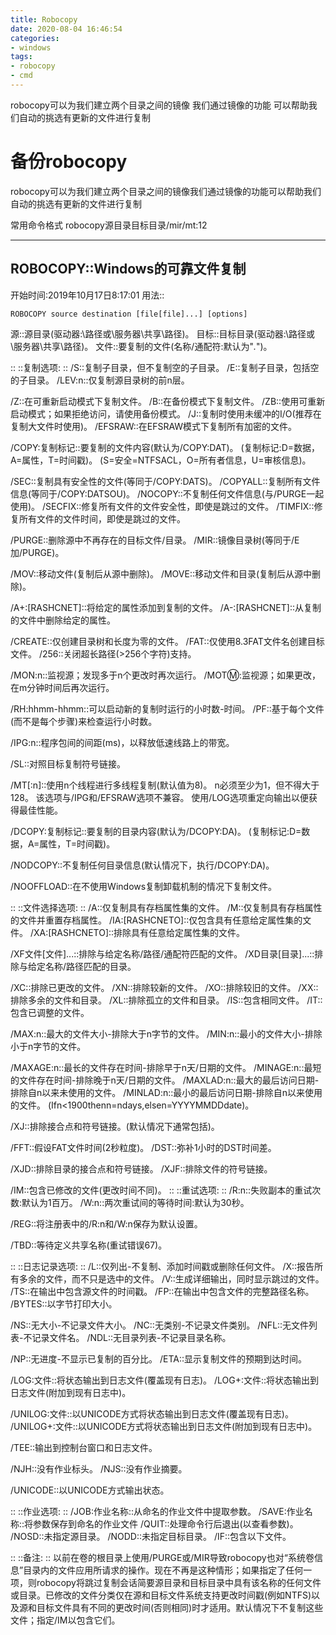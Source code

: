 ```yaml
---
title: Robocopy
date: 2020-08-04 16:46:54
categories:
- windows
tags:
- robocopy
- cmd
---
```


robocopy可以为我们建立两个目录之间的镜像 我们通过镜像的功能 可以帮助我们自动的挑选有更新的文件进行复制

<!-- more -->

# 备份robocopy

robocopy可以为我们建立两个目录之间的镜像我们通过镜像的功能可以帮助我们自动的挑选有更新的文件进行复制

常用命令格式
robocopy源目录目标目录/mir/mt:12

-------------------------------------------------------------------------------
ROBOCOPY::Windows的可靠文件复制
-------------------------------------------------------------------------------

开始时间:2019年10月17日8:17:01
用法::

```
ROBOCOPY source destination [file[file]...] [options]
```

源::源目录(驱动器:\路径或\\服务器\共享\路径)。
目标::目标目录(驱动器:\路径或\\服务器\共享\路径)。
文件::要复制的文件(名称/通配符:默认为"*.*")。

::
::复制选项:
::
/S::复制子目录，但不复制空的子目录。
/E::复制子目录，包括空的子目录。
/LEV:n::仅复制源目录树的前n层。

/Z::在可重新启动模式下复制文件。
/B::在备份模式下复制文件。
/ZB::使用可重新启动模式；如果拒绝访问，请使用备份模式。
/J::复制时使用未缓冲的I/O(推荐在复制大文件时使用)。
/EFSRAW::在EFSRAW模式下复制所有加密的文件。

/COPY:复制标记::要复制的文件内容(默认为/COPY:DAT)。
(复制标记:D=数据，A=属性，T=时间戳)。
(S=安全=NTFSACL，O=所有者信息，U=审核信息)。


/SEC::复制具有安全性的文件(等同于/COPY:DATS)。
/COPYALL::复制所有文件信息(等同于/COPY:DATSOU)。
/NOCOPY::不复制任何文件信息(与/PURGE一起使用)。
/SECFIX::修复所有文件的文件安全性，即使是跳过的文件。
/TIMFIX::修复所有文件的文件时间，即使是跳过的文件。

/PURGE::删除源中不再存在的目标文件/目录。
/MIR::镜像目录树(等同于/E加/PURGE)。

/MOV::移动文件(复制后从源中删除)。
/MOVE::移动文件和目录(复制后从源中删除)。

/A+:[RASHCNET]::将给定的属性添加到复制的文件。
/A-:[RASHCNET]::从复制的文件中删除给定的属性。

/CREATE::仅创建目录树和长度为零的文件。
/FAT::仅使用8.3FAT文件名创建目标文件。
/256::关闭超长路径(>256个字符)支持。

/MON:n::监视源；发现多于n个更改时再次运行。
/MOT:m::监视源；如果更改，在m分钟时间后再次运行。

/RH:hhmm-hhmm::可以启动新的复制时运行的小时数-时间。
/PF::基于每个文件(而不是每个步骤)来检查运行小时数。

/IPG:n::程序包间的间距(ms)，以释放低速线路上的带宽。

/SL::对照目标复制符号链接。

/MT[:n]::使用n个线程进行多线程复制(默认值为8)。
n必须至少为1，但不得大于128。
该选项与/IPG和/EFSRAW选项不兼容。
使用/LOG选项重定向输出以便获得最佳性能。

/DCOPY:复制标记::要复制的目录内容(默认为/DCOPY:DA)。
(复制标记:D=数据，A=属性，T=时间戳)。

/NODCOPY::不复制任何目录信息(默认情况下，执行/DCOPY:DA)。

/NOOFFLOAD::在不使用Windows复制卸载机制的情况下复制文件。

::
::文件选择选项:
::
/A::仅复制具有存档属性集的文件。
/M::仅复制具有存档属性的文件并重置存档属性。
/IA:[RASHCNETO]::仅包含具有任意给定属性集的文件。
/XA:[RASHCNETO]::排除具有任意给定属性集的文件。

/XF文件[文件]...::排除与给定名称/路径/通配符匹配的文件。
/XD目录[目录]...::排除与给定名称/路径匹配的目录。

/XC::排除已更改的文件。
/XN::排除较新的文件。
/XO::排除较旧的文件。
/XX::排除多余的文件和目录。
/XL::排除孤立的文件和目录。
/IS::包含相同文件。
/IT::包含已调整的文件。

/MAX:n::最大的文件大小-排除大于n字节的文件。
/MIN:n::最小的文件大小-排除小于n字节的文件。

/MAXAGE:n::最长的文件存在时间-排除早于n天/日期的文件。
/MINAGE:n::最短的文件存在时间-排除晚于n天/日期的文件。
/MAXLAD:n::最大的最后访问日期-排除自n以来未使用的文件。
/MINLAD:n::最小的最后访问日期-排除自n以来使用的文件。
(Ifn<1900thenn=ndays,elsen=YYYYMMDDdate)。

/XJ::排除接合点和符号链接。(默认情况下通常包括)。

/FFT::假设FAT文件时间(2秒粒度)。
/DST::弥补1小时的DST时间差。

/XJD::排除目录的接合点和符号链接。
/XJF::排除文件的符号链接。

/IM::包含已修改的文件(更改时间不同)。
::
::重试选项:
::
/R:n::失败副本的重试次数:默认为1百万。
/W:n::两次重试间的等待时间:默认为30秒。

/REG::将注册表中的/R:n和/W:n保存为默认设置。

/TBD::等待定义共享名称(重试错误67)。

::
::日志记录选项:
::
/L::仅列出-不复制、添加时间戳或删除任何文件。
/X::报告所有多余的文件，而不只是选中的文件。
/V::生成详细输出，同时显示跳过的文件。
/TS::在输出中包含源文件的时间戳。
/FP::在输出中包含文件的完整路径名称。
/BYTES::以字节打印大小。

/NS::无大小-不记录文件大小。
/NC::无类别-不记录文件类别。
/NFL::无文件列表-不记录文件名。
/NDL::无目录列表-不记录目录名称。

/NP::无进度-不显示已复制的百分比。
/ETA::显示复制文件的预期到达时间。

/LOG:文件::将状态输出到日志文件(覆盖现有日志)。
/LOG+:文件::将状态输出到日志文件(附加到现有日志中)。

/UNILOG:文件::以UNICODE方式将状态输出到日志文件(覆盖现有日志)。
/UNILOG+:文件::以UNICODE方式将状态输出到日志文件(附加到现有日志中)。

/TEE::输出到控制台窗口和日志文件。

/NJH::没有作业标头。
/NJS::没有作业摘要。

/UNICODE::以UNICODE方式输出状态。

::
::作业选项:
::
/JOB:作业名称::从命名的作业文件中提取参数。
/SAVE:作业名称::将参数保存到命名的作业文件
/QUIT::处理命令行后退出(以查看参数)。
/NOSD::未指定源目录。
/NODD::未指定目标目录。
/IF::包含以下文件。

::
::备注:
::
以前在卷的根目录上使用/PURGE或/MIR导致robocopy也对“系统卷信息”目录内的文件应用所请求的操作。现在不再是这种情形；如果指定了任何一项，则robocopy将跳过复制会话简要源目录和目标目录中具有该名称的任何文件或目录。已修改的文件分类仅在源和目标文件系统支持更改时间戳(例如NTFS)以及源和目标文件具有不同的更改时间(否则相同)时才适用。默认情况下不复制这些文件；指定/IM以包含它们。
